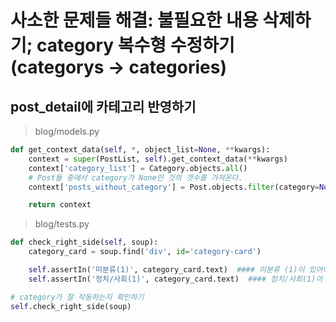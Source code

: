 # 사소한 문제들 해결: 불필요한 내용 삭제하기; category 복수형 수정하기 (categorys -> categories)

## post_detail에 카테고리 반영하기

> blog/models.py

```python
def get_context_data(self, *, object_list=None, **kwargs):
    context = super(PostList, self).get_context_data(**kwargs)
    context['category_list'] = Category.objects.all()
    # Post들 중에서 category가 None인 것의 갯수를 가져온다.
    context['posts_without_category'] = Post.objects.filter(category=None).count()

    return context
```

> blog/tests.py

```python
def check_right_side(self, soup):
    category_card = soup.find('div', id='category-card')

    self.assertIn('미분류(1)', category_card.text)  #### 미분류 (1)이 있어야 한다.
    self.assertIn('정치/사회(1)', category_card.text)  #### 정치/사회(1)이 있어야 한다.

# category가 잘 작동하는지 확인하기
self.check_right_side(soup)
```